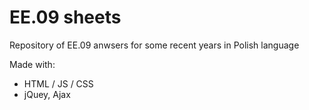 # EE.09 sheets
Repository of EE.09 anwsers for some recent years in Polish language

Made with:
- HTML / JS / CSS
- jQuey, Ajax
